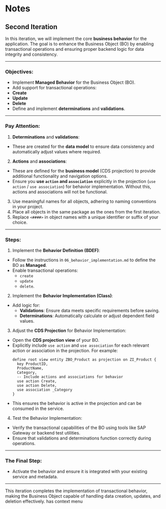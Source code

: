 # Notes
## Second Iteration

In this iteration, we will implement the core **business behavior** for the application. The goal is to enhance the Business Object (BO) by enabling transactional operations and ensuring proper backend logic for data integrity and consistency.

---
### Objectives:
- Implement **Managed Behavior** for the Business Object (BO).
- Add support for transactional operations:
 - **Create**
 - **Update**
 - **Delete**
- Define and implement **determinations** and **validations**.
---
### Pay Attention:
1. **Determinations** and **validations**:
  - These are created for the **data model** to ensure data consistency and automatically adjust values where required.
2. **Actions** and **associations**:
  - These are defined for the **business model** (CDS projection) to provide additional functionality and navigation options.
  - Ensure you **use `action` and `association`** explicitly in the projection (`use action` / `use association`) for behavior implementation. Without this, actions and associations will not be functional.
3. Use meaningful names for all objects, adhering to naming conventions in your project.
4. Place all objects in the same package as the ones from the first iteration.
5. Replace `<####>` in object names with a unique identifier or suffix of your choice.
---
### Steps:
1. Implement the **Behavior Definition (BDEF)**:
  - Follow the instructions in `06_behavior_implementation.md` to define the BO as **Managed**.
  - Enable transactional operations:
    - `create`
    - `update`
    - `delete`.
2. Implement the **Behavior Implementation (Class)**:
  - Add logic for:
    - **Validations**: Ensure data meets specific requirements before saving.
    - **Determinations**: Automatically calculate or adjust dependent field values.
3. Adjust the **CDS Projection** for Behavior Implementation:
  - Open the **CDS projection view** of your BO.
  - Explicitly include `use action` and `use association` for each relevant action or association in the projection. For example:
    ```abap
    define root view entity ZBO_Product as projection on ZI_Product {
      key ProductID,
      ProductName,
      Category,
      -- Include actions and associations for behavior
      use action Create,
      use action Delete,
      use association _Category
    }
    ```
  - This ensures the behavior is active in the projection and can be consumed in the service.
4. Test the Behavior Implementation:
  - Verify the transactional capabilities of the BO using tools like SAP Gateway or backend test utilities.
  - Ensure that validations and determinations function correctly during operations.
---
### The Final Step:
- Activate the behavior and ensure it is integrated with your existing service and metadata.
---
This iteration completes the implementation of transactional behavior, making the Business Object capable of handling data creation, updates, and deletion effectively.
has context menu